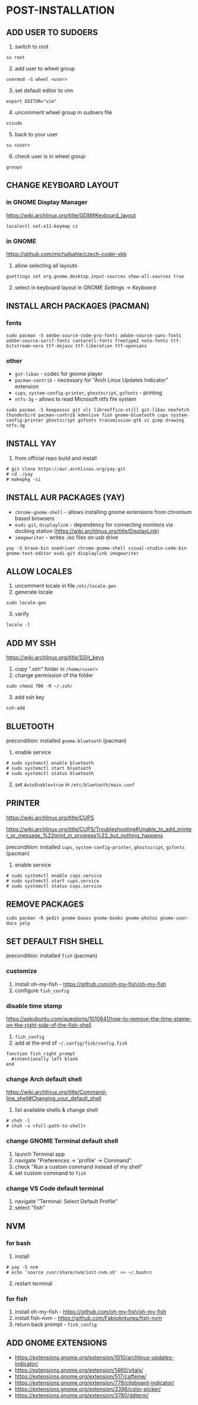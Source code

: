 # POST-INSTALLATION

## ADD USER TO SUDOERS

1) switch to root
```
su root
```

2) add user to wheel group
```
usermod -G wheel <user>
```

3) set default editor to vim
```
export EDITOR="vim"
```

4) uncomment wheel group in sudoers file
```
visudo
```

5) back to your user
```
su <user>
```

6) check user is in wheel group
```
groups
```

## CHANGE KEYBOARD LAYOUT
### in GNOME Display Manager
https://wiki.archlinux.org/title/GDM#Keyboard_layout
```
localectl set-x11-keymap cz
```

### in GNOME
https://github.com/michalkahle/czech-coder-xkb

1) allow selecting all layouts
```
gsettings set org.gnome.desktop.input-sources show-all-sources true
```
2) select in keyboard layout in GNOME *Settings -> Keyboard*

## INSTALL ARCH PACKAGES (PACMAN)
### fonts
```
sudo pacman -S adobe-source-code-pro-fonts adobe-source-sans-fonts adobe-source-serif-fonts cantarell-fonts freetype2 noto-fonts ttf-bitstream-vera ttf-dejavu ttf-liberation ttf-opensans
```
### other
- `gst-libav` - codec for gnome player
- `pacman-contrib` - necessary for "Arch Linux Updates Indicator" extension
- `cups`, `system-config-printer`, `ghostscript`, `gsfonts` - printing
- `ntfs-3g` - allows to read Microsoft ntfs file system
```
sudo pacman -S keepassxc git vlc libreoffice-still gst-libav neofetch thunderbird pacman-contrib kdenlive fish gnome-bluetooth cups system-config-printer ghostscript gsfonts transmission-gtk vi gimp drawing ntfs-3g
```

## INSTALL YAY
1) from official repo build and install
```
# git clone https://aur.archlinux.org/yay.git
# cd ./yay
# makepkg -si
```

## INSTALL AUR PACKAGES (YAY)
- `chrome-gnome-shell` - allows installing gnome extensions from chromium based browsers
- `evdi-git`, `displaylink` - dependency for connecting monitors via docking station (https://wiki.archlinux.org/title/DisplayLink)
- `imagewriter` - writes .iso files on usb drive
```
yay -S brave-bin onedriver chrome-gnome-shell visual-studio-code-bin gnome-text-editor evdi-git displaylink imagewriter
```

## ALLOW LOCALES
1) uncomment locale in file `/etc/locale.gen`
2) generate locale
```
sudo locale-gen
```
3) verify 
```
locale -l
```

## ADD MY SSH
https://wiki.archlinux.org/title/SSH_keys

1) copy ".ssh" folder in `/home/<user>`
2) change permission of the folder
```
sudo chmod 700 -R ~/.ssh/
```
3) add ssh key
```
ssh-add
```

## BLUETOOTH
precondition: installed `gnome-bluetooth` (pacman)

1) enable service
```
# sudo systemctl enable bluetooth
# sudo systemctl start bluetooth
# sudo systemctl status bluetooth
```
2) set `AutoEnable=true` in `/etc/bluetooth/main.conf`

## PRINTER
https://wiki.archlinux.org/title/CUPS

https://wiki.archlinux.org/title/CUPS/Troubleshooting#Unable_to_add_printer_or_message_%22print_in_progress%22_but_nothing_happens

precondition: installed `cups`, `system-config-printer`, `ghostscript`, `gsfonts`  (pacman)

1) enable service
```
# sudo systemctl enable cups.service
# sudo systemctl start cups.service
# sudo systemctl status cups.service
```

## REMOVE PACKAGES
```
sudo pacman -R gedit gnome-boxes gnome-books gnome-photos gnome-user-docs yelp
```

## SET DEFAULT FISH SHELL
precondition: installed `fish` (pacman)

### customize
1) install oh-my-fish - https://github.com/oh-my-fish/oh-my-fish
2) configure `fish_config`

### disable time stamp
https://askubuntu.com/questions/1010641/how-to-remove-the-time-stamp-on-the-right-side-of-the-fish-shell
1) `fish_config`
2) add at the end of `~/.config/fish/config.fish`
```
function fish_right_prompt
  #intentionally left blank
end
```

### change Arch default shell
https://wiki.archlinux.org/title/Command-line_shell#Changing_your_default_shell
1) list available shells & change shell
```
# chsh -l
# chsh -s <full-path-to-shell>
```

### change GNOME Terminal default shell
1) launch Terminal app 
2) navigate "Preferences -> 'profile' -> Command"
3) check "Run a custom command instead of my shell"
4) set custom command to `fish`

### change VS Code default terminal
1) navigate "Terminal: Select Default Profile"
2) select "fish"


## NVM
### for bash
1) install
```
# yay -S nvm
# echo 'source /usr/share/nvm/init-nvm.sh' >> ~/.bashrc
```
2) restart terminal
### for fish
1) install oh-my-fish - https://github.com/oh-my-fish/oh-my-fish
2) install fish-nvm - https://github.com/FabioAntunes/fish-nvm
3) return back prompt - `fish_config`

## ADD GNOME EXTENSIONS
- https://extensions.gnome.org/extension/1010/archlinux-updates-indicator/
- https://extensions.gnome.org/extension/1460/vitals/
- https://extensions.gnome.org/extension/517/caffeine/
- https://extensions.gnome.org/extension/779/clipboard-indicator/
- https://extensions.gnome.org/extension/3396/color-picker/
- https://extensions.gnome.org/extension/3780/ddterm/
